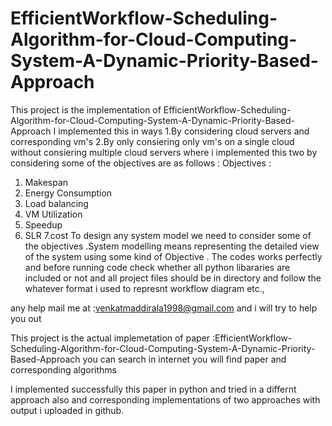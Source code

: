 # EfficientWorkflow-Scheduling-Algorithm-for-Cloud-Computing-System-A-Dynamic-Priority-Based-Approach
This project is the implementation of EfficientWorkflow-Scheduling-Algorithm-for-Cloud-Computing-System-A-Dynamic-Priority-Based-Approach 
I implemented this in  ways 
1.By considering cloud servers and corresponding vm's 
2.By only consiering only vm's on a single cloud  without consiering multiple cloud servers
where i implemented this two by considering some of the objectives 
are as follows :
Objectives :
1. Makespan
2. Energy Consumption
3. Load balancing 
4. VM Utilization
5. Speedup
6. SLR
7.cost
To design any system model we need to consider some of the objectives .System modelling means representing the detailed view of the system using some kind of Objective .
The codes works perfectly and before running code check whether all python libararies are included or not and all project files should be in directory and  follow the whatever format i used to represnt workflow diagram etc.,

any help mail me at :venkatmaddirala1998@gmail.com    and i will try to help you out 

This project is the actual implemetation of paper :EfficientWorkflow-Scheduling-Algorithm-for-Cloud-Computing-System-A-Dynamic-Priority-Based-Approach
you can search in internet you will find paper and corresponding algorithms        

I implemented successfully this paper in python  and tried in a differnt approach also and corresponding implementations of two approaches with output i uploaded in github.
